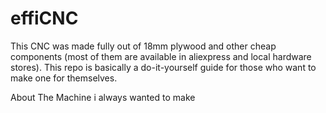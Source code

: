 # effiCNC
This CNC was made fully out of 18mm plywood and other cheap components (most of them are available in aliexpress and local hardware stores). This repo is basically a do-it-yourself guide for those who want to make one for themselves.

About The Machine
i always wanted to make 

